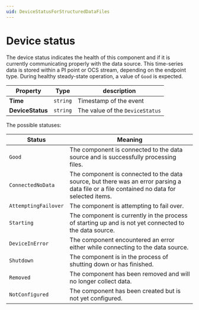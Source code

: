 ```yaml
---
uid: DeviceStatusForStructuredDataFiles
---
```


# Device status

The device status indicates the health of this component and if it is currently communicating properly with the data source. This time-series data is stored within a PI point or OCS stream, depending on the endpoint type. During healthy steady-state operation, a value of `Good` is expected.

| Property                          | Type                                 | description                    |
|-----------------------------------|--------------------------------------|--------------------------------|
| **Time**                          | `string`                               | Timestamp of the event        |
| **DeviceStatus**                  | `string`                               | The value of the `DeviceStatus` |

The possible statuses:

| Status                            | Meaning                               |
|-----------------------------------|---------------------------------------|
| `Good`                          | The component is connected to the data source and is successfully processing files. |
| `ConnectedNoData`               | The component is connected to the data source, but there was an error parsing a data file or a file contained no data for selected items. |
| `AttemptingFailover`            | The component is attempting to fail over.|
| `Starting`                      | The component is currently in the process of starting up and is not yet connected to the data source. |
| `DeviceInError`                 | The component encountered an error either while connecting to the data source. |
| `Shutdown`                      | The component is in the process of shutting down or has finished. |
| `Removed`                       | The component has been removed and will no longer collect data. |
| `NotConfigured`                 | The component has been created but is not yet configured. |
